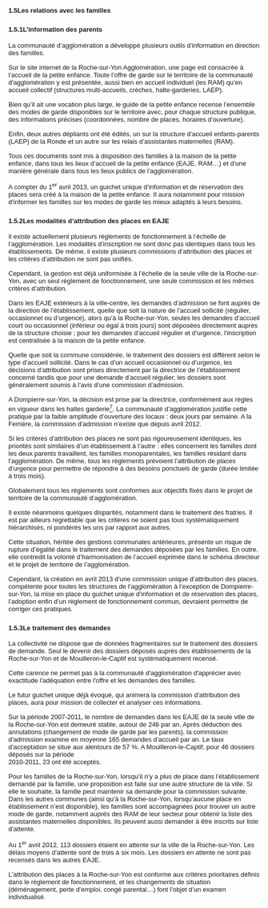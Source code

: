 
## <a name="_Toc356222119"></a><font face="Tahoma, sans-serif"><font size="2">1.5Les relations avec les familles</font></font>

### <a name="_Toc356222120"></a><font face="Tahoma, sans-serif"><font size="2">1.5.1L’information des parents</font></font>

<font face="Tahoma, sans-serif"><font size="2">La communauté d’agglomération a développé plusieurs outils d’information en direction des familles.</font></font>

<font face="Tahoma, sans-serif"><font size="2">Sur le site internet de la Roche-sur-Yon Agglomération, une page est consacrée à l’accueil de la petite enfance. Toute l’offre de garde sur le territoire de la communauté d’agglomération y est présentée, aussi bien en accueil individuel (les RAM) qu’en accueil collectif (structures multi-accueils, crèches, halte-garderies, LAEP).</font></font>

<font face="Tahoma, sans-serif"><font size="2">Bien qu’il ait une vocation plus large, le guide de la petite enfance recense l’ensemble des modes de garde disponibles sur le territoire avec, pour chaque structure publique, des informations précises (coordonnées, nombre de places, horaires d’ouverture).</font></font>

<font face="Tahoma, sans-serif"><font size="2">Enfin, deux autres dépliants ont été édités, un sur la structure d’accueil enfants-parents (LAEP) de la Ronde et un autre sur les relais d’assistantes maternelles (RAM).</font></font>

<font face="Tahoma, sans-serif"><font size="2">Tous ces documents sont mis à disposition des familles à la maison de la petite enfance, dans tous les lieux d’accueil de la petite enfance (EAJE, RAM…) et d’une manière générale dans tous les lieux publics de l’agglomération.</font></font>

<font face="Tahoma, sans-serif"><font size="2">A compter du 1<sup>er</sup> avril 2013, un guichet unique d’information et de réservation des places sera créé à la maison de la petite enfance. Il aura notamment pour mission d’informer les familles sur les modes de garde les mieux adaptés à leurs besoins.</font></font>

### <a name="_Toc356222121"></a><font face="Tahoma, sans-serif"><font size="2">1.5.2Les modalités d’attribution des places en EAJE</font></font>

<font face="Tahoma, sans-serif"><font size="2">Il existe actuellement plusieurs règlements de fonctionnement à l’échelle de l’agglomération. Les modalités d’inscription ne sont donc pas identiques dans tous les établissements. De même, il existe plusieurs commissions d’attribution des places et les critères d’attribution ne sont pas unifiés.</font></font>

<font face="Tahoma, sans-serif"><font size="2">Cependant, la gestion est déjà uniformisée à l’échelle de la seule ville de la Roche-sur-Yon, avec un seul règlement de fonctionnement, une seule commission et les mêmes critères d’attribution.</font></font>

<font face="Tahoma, sans-serif"><font size="2">Dans les EAJE extérieurs à la ville-centre, les demandes d’admission se font auprès de la direction de l’établissement, quelle que soit la nature de l’accueil sollicité (régulier, occasionnel ou d’urgence), alors qu’à la Roche-sur-Yon, seules les demandes d’accueil court ou occasionnel (inférieur ou égal à trois jours) sont déposées directement auprès de la structure choisie ; pour les demandes d’accueil régulier et d’urgence, l’inscription est centralisée à la maison de la petite enfance.</font></font>

<font face="Tahoma, sans-serif"><font size="2">Quelle que soit la commune considérée, le traitement des dossiers est différent selon le type d’accueil sollicité. Dans le cas d’un accueil occasionnel ou d’urgence, les décisions d’attribution sont prises directement par la directrice de l’établissement concerné tandis que pour une demande d’accueil régulier, les dossiers sont généralement soumis à l’avis d’une commission d’admission.</font></font>

<font face="Tahoma, sans-serif"><font size="2">A Dompierre-sur-Yon, la décision est prise par la directrice, conformément aux règles en vigueur dans les haltes garderie[<sup>7</sup>](#sdfootnote7sym). La communauté d’agglomération justifie cette pratique par la faible amplitude d’ouverture des locaux : deux jours par semaine. A la Ferrière, la commission d’admission n’existe que depuis avril 2012.</font></font>

<font face="Tahoma, sans-serif"><font size="2">Si les critères d’attribution des places ne sont pas rigoureusement identiques, les priorités sont similaires d’un établissement à l’autre : elles concernent les familles dont les deux parents travaillent, les familles monoparentales, les familles résidant dans l’agglomération. De même, tous les règlements prévoient l’attribution de places d’urgence pour permettre de répondre à des besoins ponctuels de garde (durée limitée à trois mois).</font></font>

<font face="Tahoma, sans-serif"><font size="2">Globalement tous les règlements sont conformes aux objectifs fixés dans le projet de territoire de la communauté d’agglomération.</font></font>

<font face="Tahoma, sans-serif"><font size="2">Il existe néanmoins quelques disparités, notamment dans le traitement des fratries. Il est par ailleurs regrettable que les critères ne soient pas tous systématiquement hiérarchisés, ni pondérés les uns par rapport aux autres.</font></font>

<font face="Tahoma, sans-serif"><font size="2">Cette situation, héritée des gestions communales antérieures, présente un risque de rupture d’égalité dans le traitement des demandes déposées par les familles. En outre, elle contredit la volonté d’harmonisation de l’accueil exprimée dans le schéma directeur et le projet de territoire de l’agglomération.</font></font>

<font face="Tahoma, sans-serif"><font size="2">Cependant, la création en avril 2013 d’une commission unique d’attribution des places, compétente pour toutes les structures de l’agglomération à l’exception de Dompierre-sur-Yon, la mise en place du guichet unique d’information et de réservation des places, l’adoption enfin d’un règlement de fonctionnement commun, devraient permettre de corriger ces pratiques.</font></font>

### <a name="_Toc356222122"></a><font face="Tahoma, sans-serif"><font size="2">1.5.3Le traitement des demandes</font></font>

<font face="Tahoma, sans-serif"><font size="2">La collectivité ne dispose que de données fragmentaires sur le traitement des dossiers de demande. Seul le devenir des dossiers déposés auprès des établissements de la Roche-sur-Yon et de Mouilleron-le-Captif est systématiquement recensé.</font></font>

<font face="Tahoma, sans-serif"><font size="2">Cette carence ne permet pas à la communauté d'agglomération d'apprécier avec exactitude l'adéquation entre l'offre et les demandes des familles.</font></font>

<font face="Tahoma, sans-serif"><font size="2">Le futur guichet unique déjà évoqué, qui animera la commission d’attribution des places, aura pour mission de collecter et analyser ces informations.</font></font>

<font face="Tahoma, sans-serif"><font size="2">Sur la période 2007-2011, le nombre de demandes dans les EAJE de la seule ville de la Roche-sur-Yon est demeuré stable, autour de 246 par an. Après déduction des annulations (changement de mode de garde par les parents), la commission d’admission examine en moyenne 165 demandes d’accueil par an. Le taux d’acceptation se situe aux alentours de 57 %. A Mouilleron-le-Captif, pour 46 dossiers déposés sur la période  
2010-2011, 23 ont été acceptés.</font></font>

<font face="Tahoma, sans-serif"><font size="2">Pour les familles de la Roche-sur-Yon, lorsqu’il n’y a plus de place dans l’établissement demandé par la famille, une proposition est faite sur une autre structure de la ville. Si elle le souhaite, la famille peut maintenir sa demande pour la commission suivante. Dans les autres communes (ainsi qu’à la Roche-sur-Yon, lorsqu’aucune place en établissement n’est disponible), les familles sont accompagnées pour trouver un autre mode de garde, notamment auprès des RAM de leur secteur pour obtenir la liste des assistantes maternelles disponibles. Ils peuvent aussi demander à être inscrits sur liste d’attente.</font></font>

<font face="Tahoma, sans-serif"><font size="2">Au 1<sup>er</sup> avril 2012, 113 dossiers étaient en attente sur la ville de la Roche-sur-Yon. Les délais moyens d’attente sont de trois à six mois. Les dossiers en attente ne sont pas recensés dans les autres EAJE.</font></font>

<font face="Tahoma, sans-serif"><font size="2">L'attribution des places à la Roche-sur-Yon est conforme aux critères prioritaires définis dans le règlement de fonctionnement, et les changements de situation (déménagement, perte d’emploi, congé parental…) font l’objet d’un examen individualisé.</font></font>